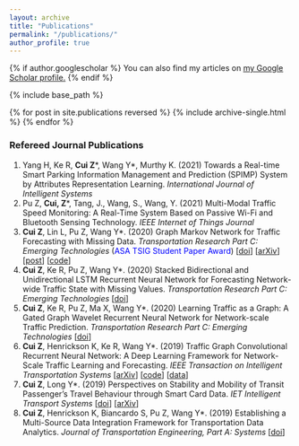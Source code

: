 ```yaml
---
layout: archive
title: "Publications"
permalink: "/publications/"
author_profile: true
---
```


{% if author.googlescholar %}
  You can also find my articles on <u><a href="{{author.googlescholar}}">my Google Scholar profile</a>.</u>
{% endif %}

{% include base_path %}

{% for post in site.publications reversed %}
  {% include archive-single.html %}
{% endfor %}


### Refereed Journal Publications
1. Yang H, Ke R, **Cui Z**\*, Wang Y\*, Murthy K. (2021) Towards a Real-time Smart Parking Information Management and Prediction (SPIMP) System by Attributes Representation Learning. *International Journal of Intelligent Systems*
1. Pu Z, **Cui, Z**\*, Tang, J., Wang, S., Wang, Y. (2021) Multi-Modal Traffic Speed Monitoring: A Real-Time System Based on Passive Wi-Fi and Bluetooth Sensing Technology. *IEEE Internet of Things Journal*
1.	**Cui Z**, Lin L, Pu Z, Wang Y\*. (2020) Graph Markov Network for Traffic Forecasting with Missing Data. *Transportation Research Part C: Emerging Technologies* (<span style="color: blue;">ASA TSIG Student Paper Award</span>) \[[doi](https://doi.org/10.1016/j.trc.2020.102671)\] \[[arXiv](https://arxiv.org/abs/1912.05457)\] \[[post](https://zhiyongcui.com/blog/2020/07/16/graph-markov-network.html)\] \[[code](https://github.com/zhiyongc/GraphMarkovNetwork)\] 
1.	**Cui Z**, Ke R, Pu Z, Wang Y\*. (2020) Stacked Bidirectional and Unidirectional LSTM Recurrent Neural Network for Forecasting Network-wide Traffic State with Missing Values. *Transportation Research Part C: Emerging Technologies* \[[doi](https://doi.org/10.1016/j.trc.2020.102674)\]
1.	**Cui Z**, Ke R, Pu Z, Ma X, Wang Y\*. (2020) Learning Traffic as a Graph: A Gated Graph Wavelet Recurrent Neural Network for Network-scale Traffic Prediction. *Transportation Research Part C: Emerging Technologies* \[[doi](https://doi.org/10.1016/j.trc.2020.102620)\]
1.	**Cui Z**, Henrickson K, Ke R, Wang Y\*. (2019) Traffic Graph Convolutional Recurrent Neural Network: A Deep Learning Framework for Network-Scale Traffic Learning and Forecasting. *IEEE Transaction on Intelligent Transportation Systems* \[[arXiv](https://arxiv.org/abs/1802.07007)\] \[[code](https://github.com/zhiyongc/Graph_Convolutional_LSTM)\] \[[data](https://github.com/zhiyongc/Seattle-Loop-Data)\]
1.	**Cui Z**, Long Y\*. (2019) Perspectives on Stability and Mobility of Transit Passenger’s Travel Behaviour through Smart Card Data. *IET Intelligent Transport Systems* \[[doi](https://doi.org/10.1049/iet-its.2019.0212)\] \[[arXiv](https://arxiv.org/abs/1508.06033)\]
1.	**Cui Z**, Henrickson K, Biancardo S, Pu Z, Wang Y\*. (2019) Establishing a Multi-Source Data Integration Framework for Transportation Data Analytics. *Journal of Transportation Engineering, Part A: Systems* \[[doi](https://doi.org/10.1061/JTEPBS.0000331)\]
